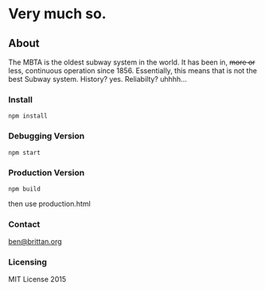 # Very much so.

## About
The MBTA is the oldest subway system in the world. It has been in, ~~more or~~ less, continuous operation since 1856.
Essentially, this means that is not the best Subway system. History? yes. Reliabilty? uhhhh...

### Install
```
npm install
```

### Debugging Version
```
npm start
```

### Production Version
``` 
npm build
```
then use production.html

### Contact

ben@brittan.org

### Licensing
MIT License 2015
